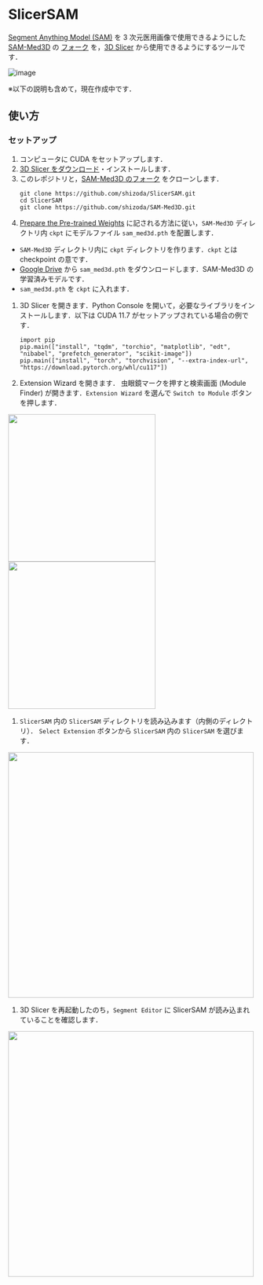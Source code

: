 # SlicerSAM

[Segment Anything Model (SAM)](https://segment-anything.com/) を 3 次元医用画像で使用できるようにした [SAM-Med3D](https://github.com/uni-medical/SAM-Med3D) の [フォーク](https://github.com/shizoda/SAM-Med3D) を，[3D Slicer](https://www.slicer.org/) から使用できるようにするツールです．

![image](https://github.com/shizoda/SlicerSAM/assets/34496702/f5e6164b-72ae-4034-bd49-5c4aba0137e9)


※以下の説明も含めて，現在作成中です．

## 使い方

### セットアップ

1. コンピュータに CUDA をセットアップします．
1. [3D Slicer をダウンロード](https://download.slicer.org/)・インストールします．
1. このレポジトリと，[SAM-Med3D のフォーク](https://github.com/shizoda/SAM-Med3D/) をクローンします．
   ```
   git clone https://github.com/shizoda/SlicerSAM.git
   cd SlicerSAM
   git clone https://github.com/shizoda/SAM-Med3D.git
   ```
1. [Prepare the Pre-trained Weights](https://github.com/shizoda/SAM-Med3D/#0-recommend-prepare-the-pre-trained-weights) に記される方法に従い，`SAM-Med3D` ディレクトリ内 `ckpt` にモデルファイル `sam_med3d.pth` を配置します．
- `SAM-Med3D` ディレクトリ内に `ckpt` ディレクトリを作ります．`ckpt` とは checkpoint の意です．
- [Google Drive](https://drive.google.com/file/d/1PFeUjlFMAppllS9x1kAWyCYUJM9re2Ub/view?usp=drive_link) から `sam_med3d.pth` をダウンロードします．SAM-Med3D の学習済みモデルです．
- `sam_med3d.pth` を `ckpt` に入れます．
1. 3D Slicer を開きます．Python Console を開いて，必要なライブラリをインストールします．以下は CUDA 11.7 がセットアップされている場合の例です．
   ```
   import pip
   pip.main(["install", "tqdm", "torchio", "matplotlib", "edt",  "nibabel", "prefetch_generator", "scikit-image"])
   pip.main(["install", "torch", "torchvision", "--extra-index-url", "https://download.pytorch.org/whl/cu117"])
   ```
1. Extension Wizard を開きます．
虫眼鏡マークを押すと検索画面 (Module Finder) が開きます．`Extension Wizard` を選んで `Switch to Module` ボタンを押します．

<img src="https://github.com/shizoda/SlicerSAM/assets/34496702/1665f25f-6485-4575-be73-3596a4a1000e" width="300">

<img src="https://github.com/shizoda/SlicerSAM/assets/34496702/a537cff7-0411-4fd7-ae77-4847056811af" width="300">

1. `SlicerSAM` 内の `SlicerSAM` ディレクトリを読み込みます（内側のディレクトリ）．
`Select Extension` ボタンから `SlicerSAM` 内の `SlicerSAM` を選びます． 
<img src="https://github.com/shizoda/SlicerSAM/assets/34496702/3b276582-040b-4022-a2db-82956f8c73d7" width="500">

1. 3D Slicer を再起動したのち，`Segment Editor` に SlicerSAM が読み込まれていることを確認します．
<img src="https://github.com/shizoda/SlicerSAM/assets/34496702/ccc2e4c3-9a5d-4443-a7cd-1fd5438c2f49" width="500">
